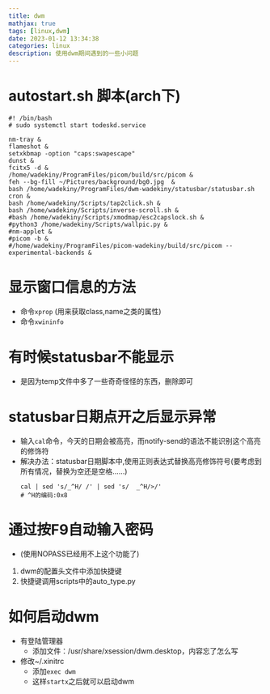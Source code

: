```yaml
---
title: dwm
mathjax: true
tags: [linux,dwm]
date: 2023-01-12 13:34:38
categories: linux
description: 使用dwm期间遇到的一些小问题
---
```


# autostart.sh 脚本(arch下)

```
#! /bin/bash
# sudo systemctl start todeskd.service

nm-tray &
flameshot &
setxkbmap -option "caps:swapescape"
dunst &
fcitx5 -d &
/home/wadekiny/ProgramFiles/picom/build/src/picom &
feh --bg-fill ~/Pictures/background/bg0.jpg  &
bash /home/wadekiny/ProgramFiles/dwm-wadekiny/statusbar/statusbar.sh cron &
bash /home/wadekiny/Scripts/tap2click.sh &
bash /home/wadekiny/Scripts/inverse-scroll.sh &
#bash /home/wadekiny/Scripts/xmodmap/esc2capslock.sh &
#python3 /home/wadekiny/Scripts/wallpic.py &
#nm-applet &
#picom -b &
#/home/wadekiny/ProgramFiles/picom-wadekiny/build/src/picom --experimental-backends &
```

# 显示窗口信息的方法
- 命令`xprop` (用来获取class,name之类的属性)
- 命令`xwininfo`


# 有时候statusbar不能显示
- 是因为temp文件中多了一些奇奇怪怪的东西，删除即可

# statusbar日期点开之后显示异常
- 输入`cal`命令，今天的日期会被高亮，而notify-send的语法不能识别这个高亮的修饰符
- 解决办法：statusbar日期脚本中,使用正则表达式替换高亮修饰符号(要考虑到所有情况，替换为空还是空格......)
    ```
    cal | sed 's/_^H/ /' | sed 's/  _^H/>/' 
    # ^H的编码:0x8
    ```

# 通过按F9自动输入密码
- (使用NOPASS已经用不上这个功能了)

1. dwm的配置头文件中添加快捷键
2. 快捷键调用scripts中的auto_type.py



# 如何启动dwm
- 有登陆管理器
    - 添加文件：/usr/share/xsession/dwm.desktop，内容忘了怎么写
- 修改~/.xinitrc
    - 添加`exec dwm`
    - 这样`startx`之后就可以启动dwm


